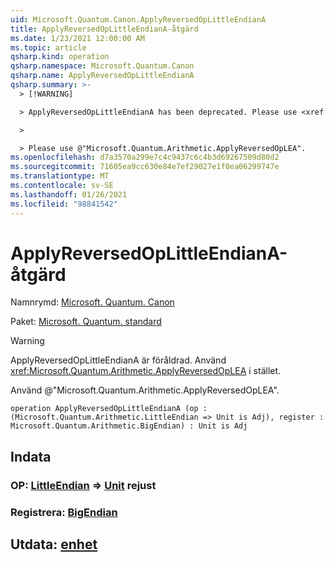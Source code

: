 ```yaml
---
uid: Microsoft.Quantum.Canon.ApplyReversedOpLittleEndianA
title: ApplyReversedOpLittleEndianA-åtgärd
ms.date: 1/23/2021 12:00:00 AM
ms.topic: article
qsharp.kind: operation
qsharp.namespace: Microsoft.Quantum.Canon
qsharp.name: ApplyReversedOpLittleEndianA
qsharp.summary: >-
  > [!WARNING]

  > ApplyReversedOpLittleEndianA has been deprecated. Please use <xref:Microsoft.Quantum.Arithmetic.ApplyReversedOpLEA> instead.

  >

  > Please use @"Microsoft.Quantum.Arithmetic.ApplyReversedOpLEA".
ms.openlocfilehash: d7a3570a299e7c4c9437c6c4b3d69267509d80d2
ms.sourcegitcommit: 71605ea9cc630e84e7ef29027e1f0ea06299747e
ms.translationtype: MT
ms.contentlocale: sv-SE
ms.lasthandoff: 01/26/2021
ms.locfileid: "98841542"
---
```

# <a name="applyreversedoplittleendiana-operation"></a>ApplyReversedOpLittleEndianA-åtgärd

Namnrymd: [Microsoft. Quantum. Canon](xref:Microsoft.Quantum.Canon)

Paket: [Microsoft. Quantum. standard](https://nuget.org/packages/Microsoft.Quantum.Standard)


> [!WARNING]
> ApplyReversedOpLittleEndianA är föråldrad. Använd <xref:Microsoft.Quantum.Arithmetic.ApplyReversedOpLEA> i stället.
>
> Använd @"Microsoft.Quantum.Arithmetic.ApplyReversedOpLEA".



```qsharp
operation ApplyReversedOpLittleEndianA (op : (Microsoft.Quantum.Arithmetic.LittleEndian => Unit is Adj), register : Microsoft.Quantum.Arithmetic.BigEndian) : Unit is Adj
```


## <a name="input"></a>Indata

### <a name="op--littleendian--unit--is-adj"></a>OP: [LittleEndian](xref:Microsoft.Quantum.Arithmetic.LittleEndian) => [Unit](xref:microsoft.quantum.lang-ref.unit)  rejust




### <a name="register--bigendian"></a>Registrera: [BigEndian](xref:Microsoft.Quantum.Arithmetic.BigEndian)





## <a name="output--unit"></a>Utdata: [enhet](xref:microsoft.quantum.lang-ref.unit)


